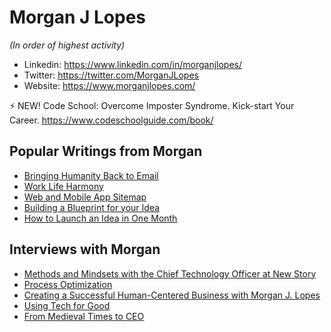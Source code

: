 # Morgan J Lopes

*(In order of highest activity)*
- Linkedin: https://www.linkedin.com/in/morganjlopes/
- Twitter: https://twitter.com/MorganJLopes
- Website: https://www.morganjlopes.com/

⚡ NEW! Code School: Overcome Imposter Syndrome. Kick-start Your Career. https://www.codeschoolguide.com/book/

## Popular Writings from Morgan
- [Bringing Humanity Back to Email](https://www.morganjlopes.com/bringing-humanity-back-to-email/)
- [Work Life Harmony](https://www.morganjlopes.com/work-life-harmony/)
- [Web and Mobile App Sitemap](https://medium.com/tenrocket/web-and-mobile-app-sitemap-643b60b0343e)
- [Building a Blueprint for your Idea](https://medium.com/polar-notion/building-a-blueprint-for-your-idea-5acad1bfb6b7)
- [How to Launch an Idea in One Month](https://medium.com/polar-notion/how-to-launch-an-idea-in-1-month-398c54d116b9)

## Interviews with Morgan
- [Methods and Mindsets with the Chief Technology Officer at New Story](https://podcast.nonprofitmegaphone.com/622294/8188617-morgan-lopes-at-new-story)
- [Process Optimization](https://shrimptankpodcast.com/ep-152-morgan-lopes-process-optimization/)
- [Creating a Successful Human-Centered Business with Morgan J. Lopes](https://www.iheart.com/podcast/269-the-second-mile-47831491/episode/1-3-creating-a-successful-human-centered-business-49175425/)
- [Using Tech for Good](https://www.audible.com/pd/Using-Tech-for-Good-Podcast/B098PXTJHW)
- [From Medieval Times to CEO](https://www.audacy.com/podcasts/2-minute-talk-tips-23509/ep-129-medieval-times-to-ceo-with-morgan-lopes-96455297)


<!--
**morganjlopes/morganjlopes** is a ✨ _special_ ✨ repository because its `README.md` (this file) appears on your GitHub profile.

Here are some ideas to get you started:

- 🔭 I’m currently working on ...
- 🌱 I’m currently learning ...
- 👯 I’m looking to collaborate on ...
- 🤔 I’m looking for help with ...
- 💬 Ask me about ...
- 📫 How to reach me: ...
- 😄 Pronouns: ...
- ⚡ Fun fact: ...
-->
